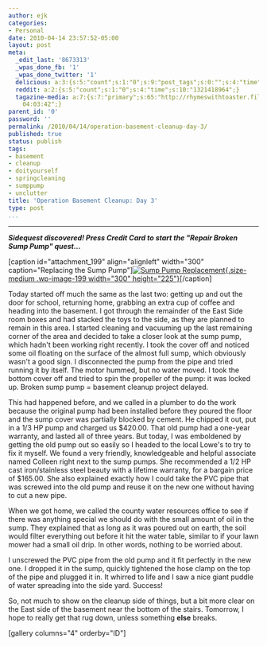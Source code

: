 ```yaml
---
author: ejk
categories:
- Personal
date: 2010-04-14 23:57:52-05:00
layout: post
meta:
  _edit_last: '8673313'
  _wpas_done_fb: '1'
  _wpas_done_twitter: '1'
  delicious: a:3:{s:5:"count";s:1:"0";s:9:"post_tags";s:0:"";s:4:"time";s:10:"1276917926";}
  reddit: a:2:{s:5:"count";s:1:"0";s:4:"time";s:10:"1321418964";}
  tagazine-media: a:7:{s:7:"primary";s:65:"http://rhymeswithtoaster.files.wordpress.com/2010/04/img_0383.jpg";s:6:"images";a:1:{s:65:"http://rhymeswithtoaster.files.wordpress.com/2010/04/img_0383.jpg";a:6:{s:8:"file_url";s:65:"http://rhymeswithtoaster.files.wordpress.com/2010/04/img_0383.jpg";s:5:"width";s:4:"2048";s:6:"height";s:4:"1536";s:4:"type";s:5:"image";s:4:"area";s:7:"3145728";s:9:"file_path";s:0:"";}}s:6:"videos";a:0:{}s:11:"image_count";s:1:"1";s:6:"author";s:7:"8673313";s:7:"blog_id";s:7:"8370333";s:9:"mod_stamp";s:19:"2010-04-15
    04:03:42";}
parent_id: '0'
password: ''
permalink: /2010/04/14/operation-basement-cleanup-day-3/
published: true
status: publish
tags:
- basement
- cleanup
- doityourself
- springcleaning
- sumppump
- unclutter
title: 'Operation Basement Cleanup: Day 3'
type: post
...
```

---

***Sidequest discovered! Press Credit Card to start the "Repair Broken Sump Pump" quest...***

\[caption id="attachment_199" align="alignleft" width="300" caption="Replacing the Sump Pump"\][![](%7B%7B%20site.baseurl%20%7D%7D/assets/2010/04/img_0383.jpg?w=300 "Sump Pump Replacement"){.size-medium .wp-image-199 width="300" height="225"}](http://rhymeswithtoaster.com/2010/04/14/operation-basement-cleanup-day-3/img_0383/)\[/caption\]

Today started off much the same as the last two: getting up and out the door for school, returning home, grabbing an extra cup of coffee and heading into the basement. I got through the remainder of the East Side room boxes and had stacked the toys to the side, as they are planned to remain in this area. I started cleaning and vacuuming up the last remaining corner of the area and decided to take a closer look at the sump pump, which hadn't been working right recently. I took the cover off and noticed some oil floating on the surface of the almost full sump, which obviously wasn't a good sign. I disconnected the pump from the pipe and tried running it by itself. The motor hummed, but no water moved. I took the bottom cover off and tried to spin the propeller of the pump: it was locked up. Broken sump pump = basement cleanup project delayed.

This had happened before, and we called in a plumber to do the work because the original pump had been installed before they poured the floor and the sump cover was partially blocked by cement. He chipped it out, put in a 1/3 HP pump and charged us \$420.00. That old pump had a one-year warranty, and lasted all of three years. But today, I was emboldened by getting the old pump out so easily so I headed to the local Lowe's to try to fix it myself. We found a very friendly, knowledgeable and helpful associate named Colleen right next to the sump pumps. She recommended a 1/2 HP cast iron/stainless steel beauty with a lifetime warranty, for a bargain price of \$165.00. She also explained exactly how I could take the PVC pipe that was screwed into the old pump and reuse it on the new one without having to cut a new pipe.

When we got home, we called the county water resources office to see if there was anything special we should do with the small amount of oil in the sump. They explained that as long as it was poured out on earth, the soil would filter everything out before it hit the water table, similar to if your lawn mower had a small oil drip. In other words, nothing to be worried about.

I unscrewed the PVC pipe from the old pump and it fit perfectly in the new one. I dropped it in the sump, quickly tightened the hose clamp on the top of the pipe and plugged it in. It whirred to life and I saw a nice giant puddle of water spreading into the side yard. Success!

So, not much to show on the cleanup side of things, but a bit more clear on the East side of the basement near the bottom of the stairs. Tomorrow, I hope to really get that rug down, unless something **else** breaks.

\[gallery columns="4" orderby="ID"\]

